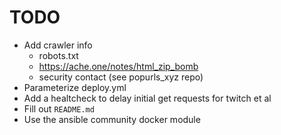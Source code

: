 # TODO

- Add crawler info
  - robots.txt
  - https://ache.one/notes/html_zip_bomb
  - security contact (see popurls_xyz repo)
- Parameterize deploy.yml
- Add a healtcheck to delay initial get requests for twitch et al
- Fill out `README.md`
- Use the ansible community docker module

